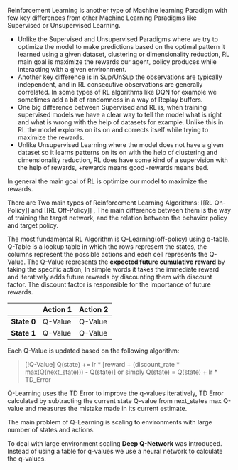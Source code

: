 Reinforcement Learning is another type of Machine learning Paradigm with few key differences from other Machine Learning Paradigms like Supervised or Unsupervised Learning.

- Unlike the Supervised and Unsupervised Paradigms where we try to optimize the model to make predictions based on the optimal pattern it learned using a given dataset, clustering or dimensionality reduction, RL main goal is maximize the rewards our agent, policy produces while interacting with a given environment.
- Another key difference is in Sup/UnSup the observations are typically independent, and in RL consecutive observations are generally correlated. In some types of RL algorithms like DQN for example we sometimes add a bit of randomness in a way of Replay buffers.
- One big difference between Supervised and RL is, when training supervised models we have a clear way to tell the model what is right and what is wrong with the help of datasets for example. Unlike this in RL the model explores on its on and corrects itself while trying to maximize the rewards.
- Unlike Unsupervised Learning where the model does not have a given dataset so it learns patterns on its on with the help of clustering and dimensionality reduction, RL does have some kind of a supervision with the help of rewards, +rewards means good -rewards means bad.

In general the main goal of RL is optimize our model to maximize the rewards.

There are Two main types of Reinforcement Learning Algorithms: [[RL On-Policy]] and [[RL Off-Policy]] ,
The main difference between them is the way of training the target network,
and the relation between the behavior policy and target policy.

The most fundamental RL Algorithm is Q-Learning(off-policy) using q-table.
Q-Table is a lookup table in which the rows represent the states, the columns represent the possible actions and each cell represents the Q-Value.
The Q-Value represents the **expected future cumulative reward** by taking the specific action,
In simple words it takes the immediate reward and iteratively adds future rewards by discounting them with discount factor.
The discount factor is responsible for the importance of future rewards.

|             | **Action** 1 | **Action** 2 |
| ----------- | ------------ | ------------ |
| **State 0** | Q-Value      | Q-Value      |
| **State 1** | Q-Value      | Q-Value      |



Each Q-Value is updated based on the following algorithm:

> [!Q-Value]
> Q(state) += lr * [reward + (discount_rate * max(Q(next_state))) - Q(state)]
or simply
Q(state) = Q(state) + lr * TD_Error

Q-Learning uses the TD Error to improve the q-values iteratively,
TD Error calculated by subtracting the current state Q-value from next_states max Q-value
and measures the mistake made in its current estimate.

The main problem of Q-Learning is scaling to environments with large number of states and actions.

To deal with large environment scaling **Deep Q-Network** was introduced.
Instead of using a table for q-values we use a neural network to calculate the q-values.




